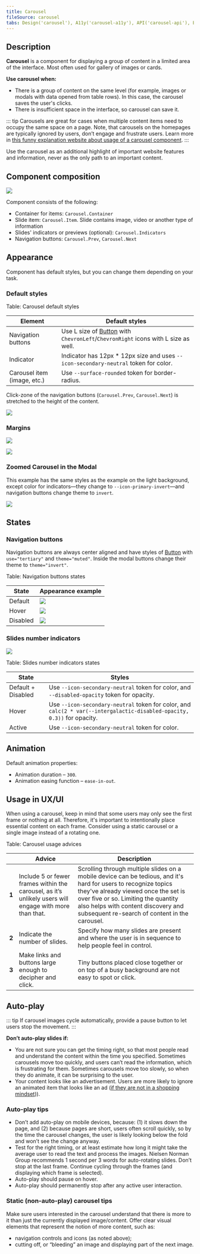 ```yaml
---
title: Carousel
fileSource: carousel
tabs: Design('carousel'), A11y('carousel-a11y'), API('carousel-api'), Example('carousel-code'), Changelog('carousel-changelog')
---
```


## Description

**Carousel** is a component for displaying a group of content in a limited area of the interface. Most often used for gallery of images or cards.

**Use carousel when:**

- There is a group of content on the same level (for example, images or modals with data opened from table rows). In this case, the carousel saves the user's clicks.
- There is insufficient space in the interface, so carousel can save it.

::: tip
Carousels are great for cases when multiple content items need to occupy the same space on a page. Note, that carousels on the homepages are typically ignored by users, don’t engage and frustrate users. Learn more in [this funny explanation website about usage of a carousel component](http://shouldiuseacarousel.com/).
:::

Use the carousel as an additional highlight of important website features and information, never as the only path to an important content.

## Component composition

![](static/carousel-composition.png)

Component consists of the following:

- Container for items: `Carousel.Container`
- Slide item: `Carousel.Item`. Slide contains image, video or another type of information
- Slides' indicators or previews (optional): `Carousel.Indicators`
- Navigation buttons: `Carousel.Prev`, `Carousel.Next`

## Appearance

Component has default styles, but you can change them depending on your task.

### Default styles

Table: Carousel default styles

| Element            | Default styles                                                        |
| ------------------ | --------------------------------------------------------------------- |
| Navigation buttons | Use L size of [Button](/components/button/button) with `ChevronLeft`/`ChevronRight` icons with L size as well. |
| Indicator          | Indicator has 12px * 12px size and uses `--icon-secondary-neutral` token for color.  |
| Carousel item (image, etc.) | Use `--surface-rounded` token for border-radius. |

Click-zone of the navigation buttons (`Carousel.Prev`, `Carousel.Next`) is stretched to the height of the content.

![](static/click-zone-scheme.png)

### Margins

![](static/carousel-margins-1.png)

![](static/carousel-margins-2.png)

### Zoomed Carousel in the Modal

This example has the same styles as the example on the light background, except color for indicators—they change to `--icon-primary-invert`—and navigation buttons change theme to `invert`.

![](static/carousel-dark.png)

## States

### Navigation buttons

Navigation buttons are always center aligned and have styles of [Button](/components/button/button) with `use="tertiary"` and `theme="muted"`. Inside the modal buttons change their theme to `theme="invert"`.

Table: Navigation buttons states

| State    | Appearance example        | 
| -------- | ------------------------- |
| Default  | ![](static/default.png)   |
| Hover    | ![](static/hover.png)     |
| Disabled | ![](static/disabled.png)  |

### Slides number indicators

![](static/default-indicators.png)

Table: Slides number indicators states

| State               | Styles                                                                                             |
| ------------------- | -------------------------------------------------------------------------------------------------- |
| Default + Disabled  | Use `--icon-secondary-neutral` token  for color, and `--disabled-opacity` token for opacity.|
| Hover               | Use `--icon-secondary-neutral` token  for color, and  `calc(2 * var(--intergalactic-disabled-opacity, 0.3))` for opacity.          |
| Active              | Use `--icon-secondary-neutral` token for color.                             |

## Animation

Default animation properties:

- Animation duration – `300`.
- Animation easing function – `ease-in-out`.

## Usage in UX/UI

When using a carousel, keep in mind that some users may only see the first frame or nothing at all. Therefore, it's important to intentionally place essential content on each frame. Consider using a static carousel or a single image instead of a rotating one.

Table: Carousel usage advices

|       | Advice                                                                                                 | Description                                                                                                                                                                                                                                                                           |
| ----- | ------------------------------------------------------------------------------------------------------ | ------------------------------------------------------------------------------------------------------------------------------------------------------------------------------------------------------------------------------------------------------------------------------------- |
| **1** | Include 5 or fewer frames within the carousel, as it’s unlikely users will engage with more than that. | Scrolling through multiple slides on a mobile device can be tedious, and it's hard for users to recognize topics they've already viewed once the set is over five or so. Limiting the quantity also helps with content discovery and subsequent re-search of content in the carousel. |
| **2** | Indicate the number of slides.                                                                         | Specify how many slides are present and where the user is in sequence to help people feel in control.                                                                                                                                                                                 |
| **3** | Make links and buttons large enough to decipher and click.                                             | Tiny buttons placed close together or on top of a busy background are not easy to spot or click.                                                                                                                                                                                      |

## Auto-play

::: tip
If carousel images cycle automatically, provide a pause button to let users stop the movement.
:::

**Don’t auto-play slides if:**

- You are not sure you can get the timing right, so that most people read and understand the content within the time you specified. Sometimes carousels move too quickly, and users can’t read the information, which is frustrating for them. Sometimes carousels move too slowly, so when they do animate, it can be surprising to the user.
- Your content looks like an advertisement. Users are more likely to ignore an animated item that looks like an ad ([if they are not in a shopping mindset](https://www.nngroup.com/articles/designing-effective-carousels/))).

### Auto-play tips

- Don’t add auto-play on mobile devices, because: (1) it slows down the page, and (2) because pages are short, users often scroll quickly, so by the time the carousel changes, the user is likely looking below the fold and won’t see the change anyway.
- Test for the right timing, or at least estimate how long it might take the average user to read the text and process the images. Nielsen Norman Group recommends 1 second per 3 words for auto-rotating slides. Don’t stop at the last frame. Continue cycling through the frames (and displaying which frame is selected).
- Auto-play should pause on hover.
- Auto-play should permanently stop after any active user interaction.

### Static (non-auto-play) carousel tips

Make sure users interested in the carousel understand that there is more to it than just the currently displayed image/content. Offer clear visual elements that represent the notion of more content, such as:

- navigation controls and icons (as noted above);
- cutting off, or “bleeding” an image and displaying part of the next image.

